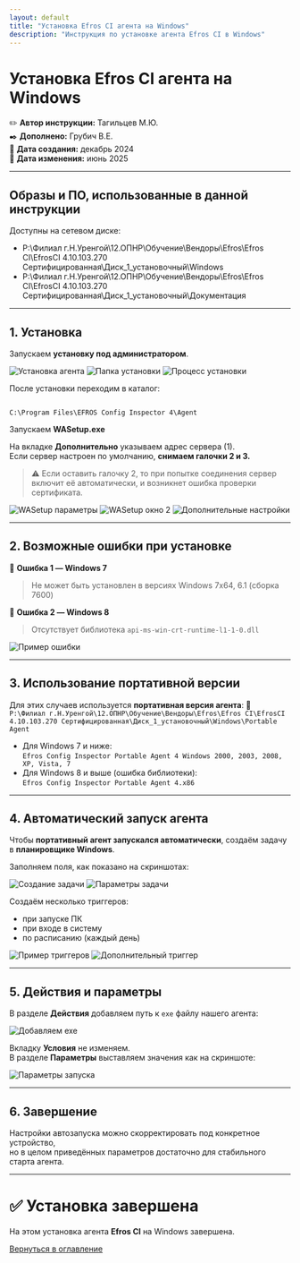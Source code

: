 ```yaml
---
layout: default
title: "Установка Efros CI агента на Windows"
description: "Инструкция по установке агента Efros CI в Windows"
---
```


# Установка Efros CI агента на Windows

✏️ **Автор инструкции:** Тагильцев М.Ю. <br>
✒️ **Дополнено:** Грубич В.Е.  <br>
📆 **Дата создания:** декабрь 2024  <br> 
🔖 **Дата изменения:** июнь 2025   <br>

---

## Образы и ПО, использованные в данной инструкции

Доступны на сетевом диске:

- P:\Филиал г.Н.Уренгой\12.ОПНР\Обучение\Вендоры\Efros\Efros CI\EfrosCI 4.10.103.270 Сертифицированная\Диск_1_установочный\Windows
- P:\Филиал г.Н.Уренгой\12.ОПНР\Обучение\Вендоры\Efros\Efros CI\EfrosCI 4.10.103.270 Сертифицированная\Диск_1_установочный\Документация
---

## 1. Установка

Запускаем **установку под администратором**.

![Установка агента](https://raw.githubusercontent.com/kak2pan0-crypto/private/main/gis/images/qm8bob7w0s.jpg)
![Папка установки](https://raw.githubusercontent.com/kak2pan0-crypto/private/main/gis/images/1ucukj4q1y.jpg)
![Процесс установки](https://raw.githubusercontent.com/kak2pan0-crypto/private/main/gis/images/mv5hc9icr7.jpg)

После установки переходим в каталог:

```

C:\Program Files\EFROS Config Inspector 4\Agent

```

Запускаем **WASetup.exe**

На вкладке **Дополнительно** указываем адрес сервера (1).  
Если сервер настроен по умолчанию, **снимаем галочки 2 и 3.**

> ⚠️ Если оставить галочку 2, то при попытке соединения сервер включит её автоматически, и возникнет ошибка проверки сертификата.

![WASetup параметры](https://raw.githubusercontent.com/kak2pan0-crypto/private/main/gis/images/7b0npc1l8u.jpg)
![WASetup окно 2](https://raw.githubusercontent.com/kak2pan0-crypto/private/main/gis/images/syw8ftgjo1.jpg)
![Дополнительные настройки](https://raw.githubusercontent.com/kak2pan0-crypto/private/main/gis/images/0fq645t97h.jpg)

---

## 2. Возможные ошибки при установке

:red_circle: **Ошибка 1 — Windows 7**  
> Не может быть установлен в версиях Windows 7x64, 6.1 (сборка 7600)

:red_circle: **Ошибка 2 — Windows 8**  
> Отсутствует библиотека `api-ms-win-crt-runtime-l1-1-0.dll`

![Пример ошибки](https://raw.githubusercontent.com/kak2pan0-crypto/private/main/gis/images/4n1tm8paqh.jpg)

---

## 3. Использование портативной версии

Для этих случаев используется **портативная версия агента**:
📁  
`P:\Филиал г.Н.Уренгой\12.ОПНР\Обучение\Вендоры\Efros\Efros CI\EfrosCI 4.10.103.270 Сертифицированная\Диск_1_установочный\Windows\Portable Agent`
- Для Windows 7 и ниже:  
  `Efros Config Inspector Portable Agent 4 Windows 2000, 2003, 2008, XP, Vista, 7`
- Для Windows 8 и выше (ошибка библиотеки):  
  `Efros Config Inspector Portable Agent 4.x86`

---

## 4. Автоматический запуск агента

Чтобы **портативный агент запускался автоматически**, создаём задачу в **планировщике Windows**.

Заполняем поля, как показано на скриншотах:

![Создание задачи](https://raw.githubusercontent.com/kak2pan0-crypto/private/main/gis/images/mh6asvpvi6.jpg)
![Параметры задачи](https://raw.githubusercontent.com/kak2pan0-crypto/private/main/gis/images/41uml48854.jpg)

Создаём несколько триггеров:

- при запуске ПК  
- при входе в систему  
- по расписанию (каждый день)

![Пример триггеров](https://raw.githubusercontent.com/kak2pan0-crypto/private/main/gis/images/9vym5xchep.jpg)
![Дополнительный триггер](https://raw.githubusercontent.com/kak2pan0-crypto/private/main/gis/images/mwwwt8gv7p.jpg)

---

## 5. Действия и параметры

В разделе **Действия** добавляем путь к `exe` файлу нашего агента:

![Добавляем exe](https://raw.githubusercontent.com/kak2pan0-crypto/private/main/gis/images/raaxuypjog.jpg)

Вкладку **Условия** не изменяем.  
В разделе **Параметры** выставляем значения как на скриншоте:

![Параметры запуска](https://raw.githubusercontent.com/kak2pan0-crypto/private/main/gis/images/14hcgd9kh9.jpg)

---

## 6. Завершение

Настройки автозапуска можно скорректировать под конкретное устройство,  
но в целом приведённых параметров достаточно для стабильного старта агента.

---

# ✅ Установка завершена

На этом установка агента **Efros CI** на Windows завершена.

[Вернуться в оглавление](./efros.html)
